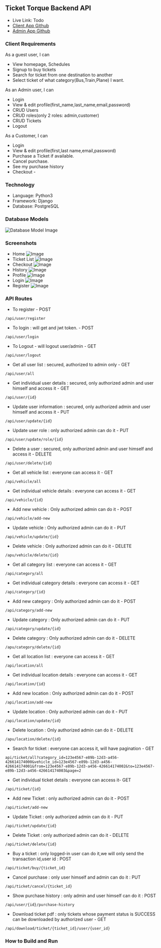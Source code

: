 ## Ticket Torque Backend API
* Live Link: Todo
* [Client App Github](https://github.com/AlFahimBinFaruk/TicketTorque_Client)
* [Admin App Github](https://github.com/AlFahimBinFaruk/Adminpanel_TicketTorque/)


### Client Requirements

As a guest user, I can
* View homepage, Schedules
* Signup to buy tickets
* Search for ticket from one destination to another
* Select ticket of what category(Bus,Train,Plane) I want.

As an Admin user, I can
* Login
* View & edit profile(first_name,last_name,email,password)
* CRUD Users
* CRUD roles(only 2 roles: admin,customer)
* CRUD Tickets
* Logout

As a Customer, I can
* Login
* View & edit profile(first,last name,email,password)
* Purchase a Ticket if available.
* Cancel purchase.
* See my purchase history
* Checkout - 

### Technology

* Language: Python3
* Framework: Django
* Database: PostgreSQL

### Database Models
![Database Model Image](https://drive.google.com/uc?export=view&id=1dAJKpOz3uefWzbuPdgm63obFaGpkaBK3)

### Screenshots

* Home
![Image](https://drive.google.com/uc?export=view&id=1IIirQc-Kh-lshGVmeCXR1eW0ds5FXtWv)
* Ticket List
![Image](https://drive.google.com/uc?export=view&id=1eyO5RCiibwwYYCaTLk0EBgP1vktJPB98)
* Checkout
![Image](https://drive.google.com/uc?export=view&id=1JGYd2u_3aqtFNsGkrk5Es5RkpUV4Akyq)
* History
![Image](https://drive.google.com/uc?export=view&id=1e5CF0FUNbZNPsx4c-g4N0mwXfskD4Dga)
* Profile
![Image](https://drive.google.com/uc?export=view&id=1Sar4l3-AOIvoW42FToooKh7PY1Ow5n0P)
* Login
![Image](https://drive.google.com/uc?export=view&id=1XmpgvCdYP8mndJ7ZOgmWcUszN_yN9aHz)
* Register
![Image](https://drive.google.com/uc?export=view&id=1HBbWgdmuRefimzI7TIVt6d7VoQHe8fHJ)


### API Routes
* To register - POST
```text
/api/user/register
```
* To login : will get and jwt token. - POST
```text
/api/user/login
```
* To Logout - will logout user/admin - GET
```text
/api/user/logout
```
* Get all user list : secured, authorized to admin only - GET
```text
/api/user/all
```
* Get individual user details : secured, only authorized admin and user himself and access it - GET
```text
/api/user/{id}
```
* Update user information : secured, only authorized admin and user himself and access it - PUT
```text
/api/user/update/{id}
```
* Update user role : only authorized admin can do it - PUT
```text
/api/user/update/role/{id}
```
* Delete a user : secured, only authorized admin and user himself and access it - DELETE
```text
/api/user/delete/{id}
```
* Get all vehicle list : everyone can access it - GET
```text
/api/vehicle/all
```
* Get individual vehicle details : everyone can access it - GET
```text
/api/vehicle/{id}
```
* Add new vehicle : Only authorized admin can do it - POST
```text
/api/vehicle/add-new
```
* Update vehicle : Only authorized admin can do it - PUT
```text
/api/vehicle/update/{id}
```
* Delete vehicle : Only authorized admin can do it - DELETE
```text
/apu/vehicle/delete/{id}
```
* Get all category list : everyone can access it - GET
```text
/api/category/all
```
* Get individual category details : everyone can access it - GET
```text
/api/category/{id}
```
* Add new category : Only authorized admin can do it - POST
```text
/api/category/add-new
```
* Update category : Only authorized admin can do it - PUT
```text
/api/category/update/{id}
```
* Delete category : Only authorized admin can do it - DELETE
```text
/apu/category/delete/{id}
```
* Get all location list : everyone can access it - GET
```text
/api/location/all
```
* Get individual location details : everyone can access it - GET
```text
/api/location/{id}
```
* Add new location : Only authorized admin can do it - POST
```text
/api/location/add-new
```
* Update location : Only authorized admin can do it - PUT
```text
/api/location/update/{id}
```
* Delete location : Only authorized admin can do it - DELETE
```text
/apu/location/delete/{id}
```
* Search for ticket : everyone can access it, will have pagination - GET
```text
api/ticket/all?category_id=123e4567-e89b-12d3-a456-426614174000&vehicle_id=123e4567-e89b-12d3-a456-426614174001&from=123e4567-e89b-12d3-a456-426614174002&to=123e4567-e89b-12d3-a456-426614174003&page=2

```
* Get individual ticket details : everyone can access it- GET
```text
/api/ticket/{id}
```
* Add new Ticket : only authorized admin can do it - POST     
```text
/api/ticket/add-new
```
* Update Ticket : only authorized admin can do it - PUT
```text
/api/ticket/update/{id}
```
* Delete Ticket : only authorized admin can do it - DELETE
```text
/api/ticket/delete/{id}
```
* Buy a ticket : only logged-in user can do it,we will only send the transaction id,user id : POST
```text
/api/ticket/buy/{ticket_id}
```
* Cancel purchase : only user himself and admin can do it : PUT
```text
/api/ticket/cancel/{ticket_id}
```
* Show purchase history : only admin and user himself can do it : POST
```text
/api/user/{id}/purchase-history
```
* Download ticket pdf : only tickets whose payment status is SUCCESS can be downloaded by authorized user - GET
```text
/api/download/ticket/{ticket_id}/user/{user_id}
```

### How to Build and Run